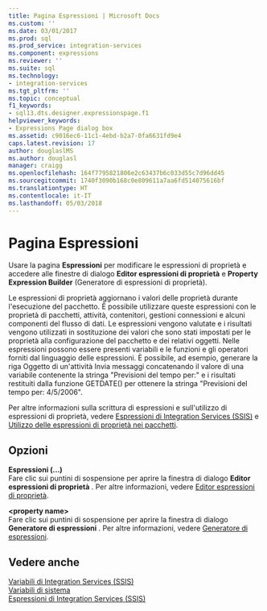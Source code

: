 ```yaml
---
title: Pagina Espressioni | Microsoft Docs
ms.custom: ''
ms.date: 03/01/2017
ms.prod: sql
ms.prod_service: integration-services
ms.component: expressions
ms.reviewer: ''
ms.suite: sql
ms.technology:
- integration-services
ms.tgt_pltfrm: ''
ms.topic: conceptual
f1_keywords:
- sql13.dts.designer.expressionspage.f1
helpviewer_keywords:
- Expressions Page dialog box
ms.assetid: c9016ec6-11c1-4ebd-b2a7-0fa6631fd9e4
caps.latest.revision: 17
author: douglaslMS
ms.author: douglasl
manager: craigg
ms.openlocfilehash: 164f7795821806e2c63437b6c033d55c7d96dd45
ms.sourcegitcommit: 1740f3090b168c0e809611a7aa6fd514075616bf
ms.translationtype: HT
ms.contentlocale: it-IT
ms.lasthandoff: 05/03/2018
---
```

# <a name="expressions-page"></a>Pagina Espressioni
  Usare la pagina **Espressioni** per modificare le espressioni di proprietà e accedere alle finestre di dialogo **Editor espressioni di proprietà** e **Property Expression Builder** (Generatore di espressioni di proprietà).  
  
 Le espressioni di proprietà aggiornano i valori delle proprietà durante l'esecuzione del pacchetto. È possibile utilizzare queste espressioni con le proprietà di pacchetti, attività, contenitori, gestioni connessioni e alcuni componenti del flusso di dati. Le espressioni vengono valutate e i risultati vengono utilizzati in sostituzione dei valori che sono stati impostati per le proprietà alla configurazione del pacchetto e dei relativi oggetti. Nelle espressioni possono essere presenti variabili e le funzioni e gli operatori forniti dal linguaggio delle espressioni. È possibile, ad esempio, generare la riga Oggetto di un'attività Invia messaggi concatenando il valore di una variabile contenente la stringa "Previsioni del tempo per:" e i risultati restituiti dalla funzione GETDATE() per ottenere la stringa "Previsioni del tempo per: 4/5/2006".  
  
 Per altre informazioni sulla scrittura di espressioni e sull'utilizzo di espressioni di proprietà, vedere [Espressioni di Integration Services &#40;SSIS&#41;](../../integration-services/expressions/integration-services-ssis-expressions.md) e [Utilizzo delle espressioni di proprietà nei pacchetti](../../integration-services/expressions/use-property-expressions-in-packages.md).  
  
## <a name="options"></a>Opzioni  
 **Espressioni (...)**  
 Fare clic sui puntini di sospensione per aprire la finestra di dialogo **Editor espressioni di proprietà** . Per altre informazioni, vedere [Editor espressioni di proprietà](../../integration-services/expressions/property-expressions-editor.md).  
  
 **\<property name>**  
 Fare clic sui puntini di sospensione per aprire la finestra di dialogo **Generatore di espressioni** . Per altre informazioni, vedere [Generatore di espressioni](../../integration-services/expressions/expression-builder.md).  
  
## <a name="see-also"></a>Vedere anche  
 [Variabili di Integration Services &#40;SSIS&#41;](../../integration-services/integration-services-ssis-variables.md)   
 [Variabili di sistema](../../integration-services/system-variables.md)   
 [Espressioni di Integration Services &#40;SSIS&#41;](../../integration-services/expressions/integration-services-ssis-expressions.md)  
  
  
